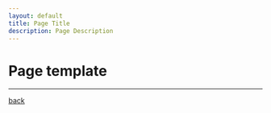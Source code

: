 ```yaml
---
layout: default
title: Page Title
description: Page Description
---
```


# Page template


* * *

[back](./)